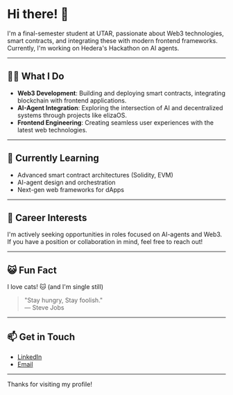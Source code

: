 # Hi there! 👋

I'm a final-semester student at UTAR, passionate about Web3 technologies, smart contracts, and integrating these with modern frontend frameworks. Currently, I'm working on Hedera's Hackathon on AI agents. 

---

## 👨‍💻 What I Do

- **Web3 Development**: Building and deploying smart contracts, integrating blockchain with frontend applications.
- **AI-Agent Integration**: Exploring the intersection of AI and decentralized systems through projects like elizaOS.
- **Frontend Engineering**: Creating seamless user experiences with the latest web technologies.

---

## 🌱 Currently Learning

- Advanced smart contract architectures (Solidity, EVM)
- AI-agent design and orchestration
- Next-gen web frameworks for dApps

---

## 🎯 Career Interests

I'm actively seeking opportunities in roles focused on AI-agents and Web3. If you have a position or collaboration in mind, feel free to reach out!

---

## 😺 Fun Fact

I love cats! 🐱 (and I'm single still) 

> "Stay hungry, Stay foolish."  
> — Steve Jobs

---

## 📫 Get in Touch

- [LinkedIn](https://www.linkedin.com/in/har-sze-hao-b69497372)
- [Email](szehaohar2@gmail.com)

---

Thanks for visiting my profile!
